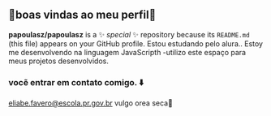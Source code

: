 ## 🧱boas vindas ao meu perfil🧱
**papoulasz/papoulasz** is a ✨ _special_ ✨ repository because its `README.md` (this file) appears on your GitHub profile.
Estou estudando pelo alura..
Estoy me desenvolvendo na linguagem JavaScripth
-utilizo este espaço para meus projetos desenvolvidos. 
### vocẽ entrar em contato comigo. ⬇️ 
eliabe.favero@escola.pr.gov.br
vulgo orea seca🤙
